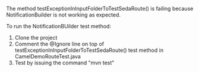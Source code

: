 The method testExceptionInInputFolderToTestSedaRoute() is failing because 
NotificationBuilder is not working as expected.

To run the NotificationBUilder test method:
1. Clone the project
2. Comment the @Ignore line on top of testExceptionInInputFolderToTestSedaRoute() 
	test method in CamelDemoRouteTest.java
3. Test by issuing the command "mvn test"